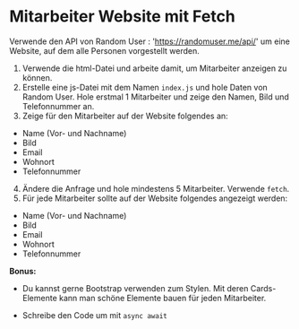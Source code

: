 # Mitarbeiter Website mit Fetch

Verwende den API von Random User : 'https://randomuser.me/api/' um eine Website, auf dem alle Personen vorgestellt werden. 

1. Verwende die html-Datei und arbeite damit, um Mitarbeiter anzeigen zu können.
2. Erstelle eine js-Datei mit dem Namen `index.js` und hole Daten von Random User. Hole erstmal 1 Mitarbeiter und zeige den Namen, Bild und Telefonnummer an. 
3. Zeige für den Mitarbeiter auf der Website folgendes an:
  - Name (Vor- und Nachname)
  - Bild 
  - Email
  - Wohnort
  - Telefonnummer
 
4. Ändere die Anfrage und hole mindestens 5 Mitarbeiter. Verwende `fetch`. 
5. Für jede Mitarbeiter sollte auf der Website folgendes angezeigt werden:
  - Name (Vor- und Nachname)
  - Bild 
  - Email
  - Wohnort
  - Telefonnummer
  
  **Bonus:**
  - Du kannst gerne Bootstrap verwenden zum Stylen.
  Mit deren Cards-Elemente kann man schöne Elemente bauen für jeden Mitarbeiter. 
  
  - Schreibe den Code um mit `async await`
  
